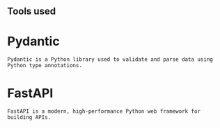 ## Tools used

# Pydantic

    Pydantic is a Python library used to validate and parse data using Python type annotations.

# FastAPI

    FastAPI is a modern, high-performance Python web framework for building APIs.
